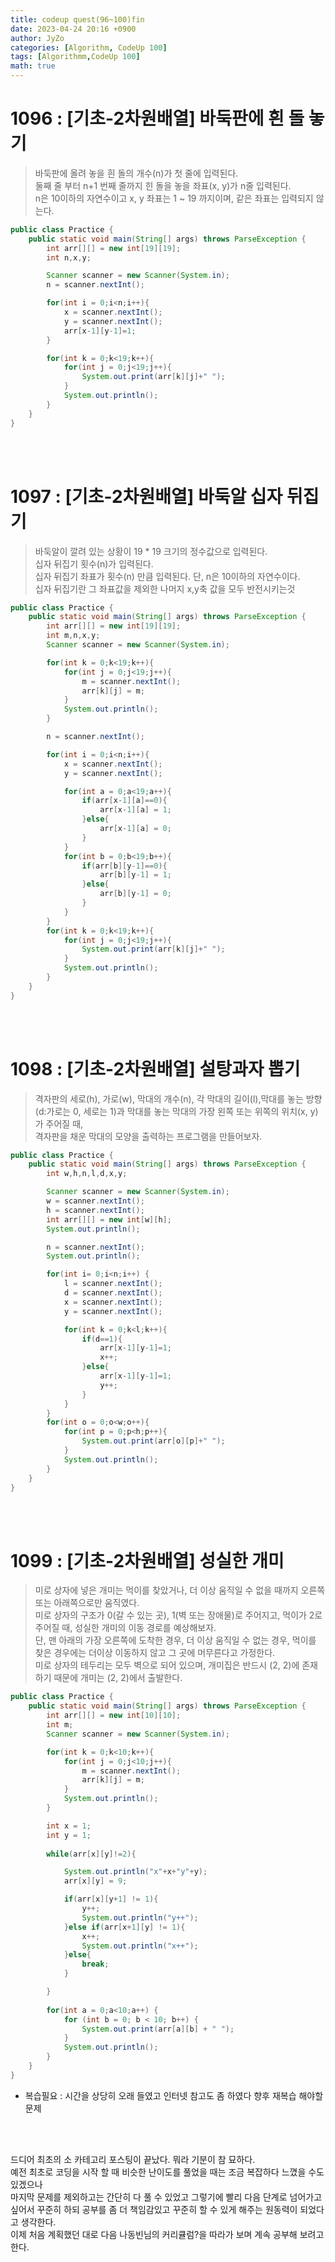 ```yaml
---
title: codeup quest(96~100)fin
date: 2023-04-24 20:16 +0900
author: JyZo
categories: [Algorithm, CodeUp 100]
tags: [Algorithmm,CodeUp 100]
math: true
---
```



# 1096 : [기초-2차원배열] 바둑판에 흰 돌 놓기
>바둑판에 올려 놓을 흰 돌의 개수(n)가 첫 줄에 입력된다.  
둘째 줄 부터 n+1 번째 줄까지 힌 돌을 놓을 좌표(x, y)가 n줄 입력된다.  
n은 10이하의 자연수이고 x, y 좌표는 1 ~ 19 까지이며, 같은 좌표는 입력되지 않는다.  

```java
public class Practice {
    public static void main(String[] args) throws ParseException {
        int arr[][] = new int[19][19];
        int n,x,y;

        Scanner scanner = new Scanner(System.in);
        n = scanner.nextInt();

        for(int i = 0;i<n;i++){
            x = scanner.nextInt();
            y = scanner.nextInt();
            arr[x-1][y-1]=1;
        }

        for(int k = 0;k<19;k++){
            for(int j = 0;j<19;j++){
                System.out.print(arr[k][j]+" ");
            }
            System.out.println();
        }
    }
}
```

<br/>
<br/>

# 1097 : [기초-2차원배열] 바둑알 십자 뒤집기
>바둑알이 깔려 있는 상황이 19 * 19 크기의 정수값으로 입력된다.  
십자 뒤집기 횟수(n)가 입력된다.  
십자 뒤집기 좌표가 횟수(n) 만큼 입력된다. 단, n은 10이하의 자연수이다.  
십자 뒤집기란 그 좌표값을 제외한 나머지 x,y축 값을 모두 반전시키는것  

```java
public class Practice {
    public static void main(String[] args) throws ParseException {
        int arr[][] = new int[19][19];
        int m,n,x,y;
        Scanner scanner = new Scanner(System.in);

        for(int k = 0;k<19;k++){
            for(int j = 0;j<19;j++){
                m = scanner.nextInt();
                arr[k][j] = m;
            }
            System.out.println();
        }

        n = scanner.nextInt();

        for(int i = 0;i<n;i++){
            x = scanner.nextInt();
            y = scanner.nextInt();

            for(int a = 0;a<19;a++){
                if(arr[x-1][a]==0){
                    arr[x-1][a] = 1;
                }else{
                    arr[x-1][a] = 0;
                }
            }
            for(int b = 0;b<19;b++){
                if(arr[b][y-1]==0){
                    arr[b][y-1] = 1;
                }else{
                    arr[b][y-1] = 0;
                }
            }
        }
        for(int k = 0;k<19;k++){
            for(int j = 0;j<19;j++){
                System.out.print(arr[k][j]+" ");
            }
            System.out.println();
        }
    }
}
```

<br/>
<br/>

# 1098 : [기초-2차원배열] 설탕과자 뽑기
> 격자판의 세로(h), 가로(w), 막대의 개수(n), 각 막대의 길이(l),막대를 놓는 방향(d:가로는 0, 세로는 1)과
막대를 놓는 막대의 가장 왼쪽 또는 위쪽의 위치(x, y)가 주어질 때,  
격자판을 채운 막대의 모양을 출력하는 프로그램을 만들어보자.  


```java
public class Practice {
    public static void main(String[] args) throws ParseException {
        int w,h,n,l,d,x,y;

        Scanner scanner = new Scanner(System.in);
        w = scanner.nextInt();
        h = scanner.nextInt();
        int arr[][] = new int[w][h];
        System.out.println();

        n = scanner.nextInt();
        System.out.println();

        for(int i= 0;i<n;i++) {
            l = scanner.nextInt();
            d = scanner.nextInt();
            x = scanner.nextInt();
            y = scanner.nextInt();

            for(int k = 0;k<l;k++){
                if(d==1){
                    arr[x-1][y-1]=1;
                    x++;
                }else{
                    arr[x-1][y-1]=1;
                    y++;
                }
            }
        }
        for(int o = 0;o<w;o++){
            for(int p = 0;p<h;p++){
                System.out.print(arr[o][p]+" ");
            }
            System.out.println();
        }
    }
}
```
<br/>
<br/>

# 1099 : [기초-2차원배열] 성실한 개미
> 미로 상자에 넣은 개미는 먹이를 찾았거나, 더 이상 움직일 수 없을 때까지
오른쪽 또는 아래쪽으로만 움직였다.  
미로 상자의 구조가 0(갈 수 있는 곳), 1(벽 또는 장애물)로 주어지고,
먹이가 2로 주어질 때, 성실한 개미의 이동 경로를 예상해보자.  
단, 맨 아래의 가장 오른쪽에 도착한 경우, 더 이상 움직일 수 없는 경우, 먹이를 찾은 경우에는 더이상 이동하지 않고 그 곳에 머무른다고 가정한다.  
미로 상자의 테두리는 모두 벽으로 되어 있으며,
개미집은 반드시 (2, 2)에 존재하기 때문에 개미는 (2, 2)에서 출발한다.  

```java
public class Practice {
    public static void main(String[] args) throws ParseException {
        int arr[][] = new int[10][10];
        int m;
        Scanner scanner = new Scanner(System.in);

        for(int k = 0;k<10;k++){
            for(int j = 0;j<10;j++){
                m = scanner.nextInt();
                arr[k][j] = m;
            }
            System.out.println();
        }

        int x = 1;
        int y = 1;
        
        while(arr[x][y]!=2){

            System.out.println("x"+x+"y"+y);
            arr[x][y] = 9;

            if(arr[x][y+1] != 1){
                y++;
                System.out.println("y++");
            }else if(arr[x+1][y] != 1){
                x++;
                System.out.println("x++");
            }else{
                break;
            }

        }
        
        for(int a = 0;a<10;a++) {
            for (int b = 0; b < 10; b++) {
                System.out.print(arr[a][b] + " ");
            }
            System.out.println();
        }
    }
}
```
- 복습필요 : 시간을 상당히 오래 들였고 인터넷 참고도 좀 하였다 향후 재복습 해야할 문제

<br/>
<br/>

드디어 최초의 소 카테고리 포스팅이 끝났다. 뭐라 기분이 참 묘하다.  
예전 최초로 코딩을 시작 할 때 비슷한 난이도를 풀었을 때는 조금 복잡하다 느꼈을 수도 있겠으나  
마지막 문제를 제외하고는 간단히 다 풀 수 있었고 그렇기에 빨리 다음 단계로 넘어가고  
싶어서 꾸준히 하되 공부를 좀 더 책임감있고 꾸준히 할 수 있게 해주는 원동력이 되었다고 생각한다.  
이제 처음 계획했던 대로 다음 나동빈님의 커리큘럼?을 따라가 보며 계속 공부해 보려고 한다.   
<br/>
<br/>